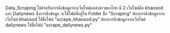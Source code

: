 Data_Scraping ใช้สำหรับการดึงข้อมูลจากเว็บไซต์แหล่งขาวของไทย มี 2 เว็บไซต์คือ khaosod และ Dailynews 
ซึ่งการดึงข้อมูล จะใช้ไฟล์ที่อยู่ใน Folder ชื่อ "Scraping"
ต้องการดึงข้อมูลจากเว็บไซต์ khaosod ใช้ชื่อไฟล์ "scrape_khaosod.py"
ต้องการดึงข้อมูลจากเว็บไซต์ dailynews ใช้ชื่อไฟล์ "scrape_dailynews.py"
